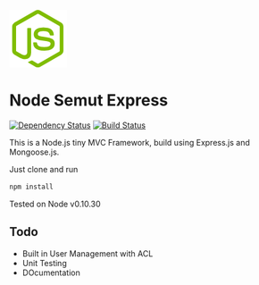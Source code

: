 ![ExpressJS 4 Starter](https://raw.githubusercontent.com/dwisetiyadi/node-semut-express/master/public/img/logo.png)

Node Semut Express
==========================
[![Dependency Status](https://david-dm.org/dwisetiyadi/node-semut-express.svg)](https://david-dm.org/dwisetiyadi/node-semut-express)
[![Build Status](https://travis-ci.org/dwisetiyadi/node-semut-express.svg?branch=master)](https://travis-ci.org/dwisetiyadi/node-semut-express)

This is a Node.js tiny MVC Framework, build using Express.js and Mongoose.js.

Just clone and run

```bash
npm install
```

Tested on Node v0.10.30

## Todo
- Built in User Management with ACL
- Unit Testing
- DOcumentation
